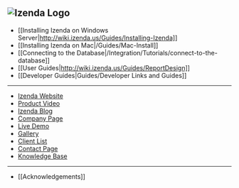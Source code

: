 ![Izenda Logo](http://izenda.com/wp-content/uploads/2014/12/IzendaNewLogoBlueTR.png)
---

* [[Installing Izenda on Windows Server|http://wiki.izenda.us/Guides/Installing-Izenda]]
* [[Installing Izenda on Mac|/Guides/Mac-Install]]
* [[Connecting to the Database|/Integration/Tutorials/connect-to-the-database]]
* [[User Guides|http://wiki.izenda.us/Guides/ReportDesign]]
* [[Developer Guides|Guides/Developer Links and Guides]]

---

* [Izenda Website](http://www.izenda.com)
* [Product Video](http://www.izenda.com/Site/Video/ProductVideo.aspx)
* [Izenda Blog](http://www.izenda.com/blog)
* [Company Page](http://www.izenda.com/company)
* [Live Demo](http://demo2.izenda.us/bi/ReportListIntro.aspx)
* [Gallery](http://www.izenda.com/izenda-vision/)
* [Client List](http://www.izenda.com/case-studies/)
* [Contact Page](http://www.izenda.com/site/Pages/contact-us/)
* [Knowledge Base](http://www.izenda.com/Site/KB/Integration/94)

---

* [[Acknowledgements]]